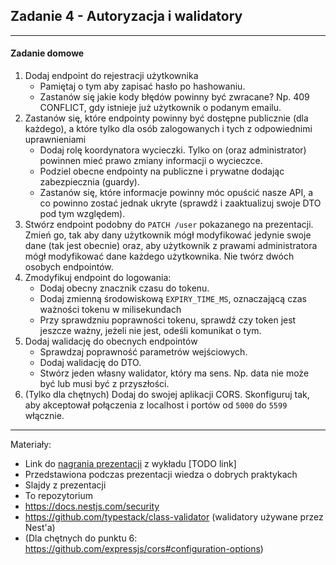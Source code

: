 ## Zadanie 4 - Autoryzacja i walidatory

--------

#### Zadanie domowe

1. Dodaj endpoint do rejestracji użytkownika
    - Pamiętaj o tym aby zapisać hasło po hashowaniu.
    - Zastanów się jakie kody błędów powinny być zwracane? Np. 409 CONFLICT, gdy istnieje już użytkownik o podanym emailu.
2. Zastanów się, które endpointy powinny być dostępne publicznie (dla każdego), a które tylko dla osób zalogowanych i tych z odpowiednimi uprawnieniami  
   - Dodaj rolę koordynatora wycieczki. Tylko on (oraz administrator) powinnen mieć prawo zmiany informacji o wycieczce.
   - Podziel obecne endpointy na publiczne i prywatne dodając zabezpiecznia (guardy).
   - Zastanów się, które informacje powinny móc opuścić nasze API, a co powinno zostać jednak ukryte (sprawdź i zaaktualizuj swoje DTO pod tym względem).
3. Stwórz endpoint podobny do `PATCH /user` pokazanego na prezentacji. Zmień go, tak aby dany użytkownik mógł modyfikować jedynie swoje dane (tak jest obecnie)
oraz, aby użytkownik z prawami administratora mógł modyfikować dane każdego użytkownika. Nie twórz dwóch osobych endpointów.
4. Zmodyfikuj endpoint do logowania:
   - Dodaj obecny znacznik czasu do tokenu.
   - Dodaj zmienną środowiskową `EXPIRY_TIME_MS`, oznaczającą czas ważności tokenu w milisekundach
   - Przy sprawdzniu poprawności tokenu, sprawdź czy token jest jeszcze ważny, jeżeli nie jest, odeśli komunikat o tym.
5. Dodaj walidację do obecnych endpointów
   - Sprawdzaj poprawność parametrów wejściowych.
   - Dodaj walidację do DTO.
   - Stwórz jeden własny walidator, który ma sens. Np. data nie może być lub musi być z przyszłości.
6. (Tylko dla chętnych) Dodaj do swojej aplikacji CORS. Skonfiguruj tak, aby akceptował połączenia z localhost i portów od `5000` do `5599` włącznie.

---------

Materiały:

- Link do [nagrania prezentacji](TODO) z wykładu [TODO link]
- Przedstawiona podczas prezentacji wiedza o dobrych praktykach
- Slajdy z prezentacji
- To repozytorium
- https://docs.nestjs.com/security
- https://github.com/typestack/class-validator (walidatory używane przez Nest'a)
- (Dla chętnych do punktu 6: https://github.com/expressjs/cors#configuration-options)
